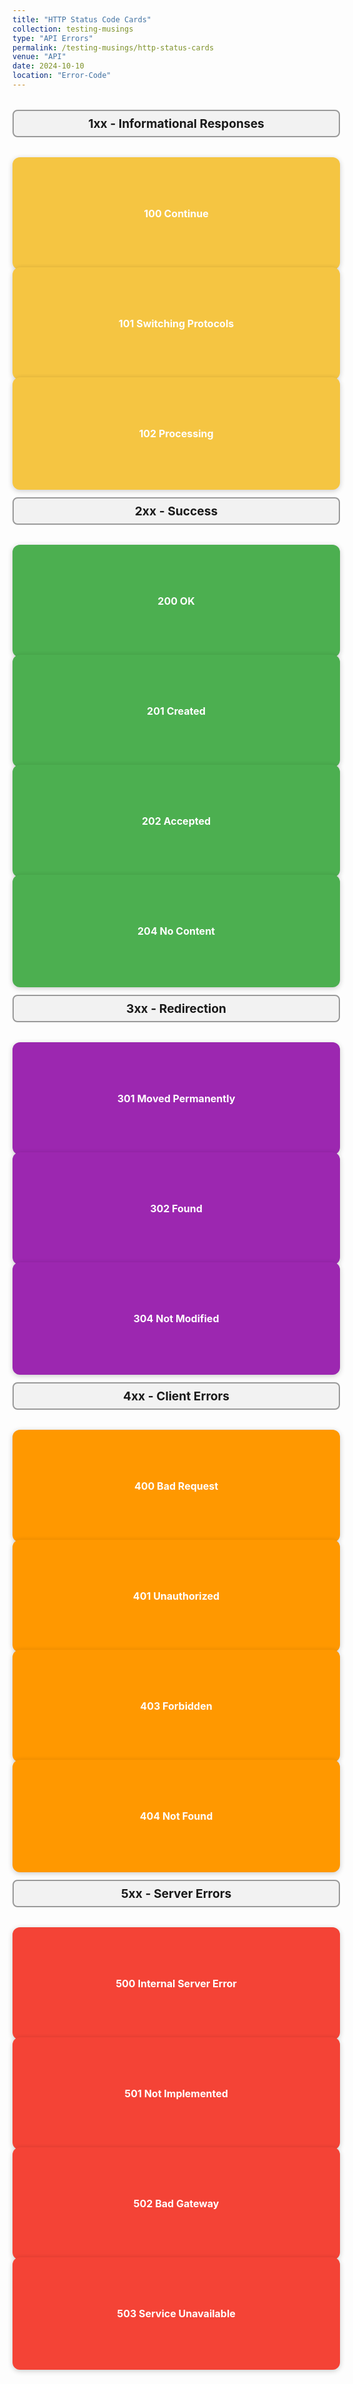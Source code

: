 ```yaml
---
title: "HTTP Status Code Cards"
collection: testing-musings
type: "API Errors"
permalink: /testing-musings/http-status-cards
venue: "API"
date: 2024-10-10
location: "Error-Code"
---
```


<!-- HTTP Status Code Cards - Color Coded Flip Cards -->
<style>
  .http-cards-container {
    display: grid;
    grid-template-columns: repeat(auto-fill, minmax(250px, 1fr));
    gap: 16px;
    margin: 2rem 0;
  }
  .http-flip-card {
    perspective: 1000px;
  }
  .http-flip-inner {
    position: relative;
    width: 100%;
    height: 160px;
    text-align: center;
    transition: transform 0.6s;
    transform-style: preserve-3d;
  }
  .http-flip-card:hover .http-flip-inner {
    transform: rotateY(180deg);
  }
  .http-card-front, .http-card-back {
    position: absolute;
    width: 100%;
    height: 100%;
    backface-visibility: hidden;
    border-radius: 12px;
    color: white;
    display: flex;
    align-items: center;
    justify-content: center;
    flex-direction: column;
    padding: 10px;
    font-size: 1rem;
    font-weight: bold;
    box-shadow: 0 2px 8px rgba(0,0,0,0.2);
  }
  .http-card-front {
    z-index: 2;
  }
  .http-card-back {
    transform: rotateY(180deg);
    font-weight: normal;
  }
  .border-title {
    width: 100%;
    text-align: center;
    font-weight: bold;
    font-size: 1.2rem;
    padding: 0.5rem;
    border: 2px solid #999;
    border-radius: 8px;
    margin: 2rem 0 1rem;
    background: #f2f2f2;
  }
  .yellow { background-color: #f5c542; }
  .green { background-color: #4CAF50; }
  .purple { background-color: #9c27b0; }
  .orange { background-color: #FF9800; }
  .red { background-color: #f44336; }
</style>

<div class="border-title">1xx - Informational Responses</div>
<div class="http-cards-container">
  <div class="http-flip-card"><div class="http-flip-inner">
    <div class="http-card-front yellow">100 Continue</div>
    <div class="http-card-back yellow">Server has received the request headers. Client can proceed with request body.</div>
  </div></div>

  <div class="http-flip-card"><div class="http-flip-inner">
    <div class="http-card-front yellow">101 Switching Protocols</div>
    <div class="http-card-back yellow">Client requested protocol switch. Server agrees and is switching.</div>
  </div></div>

  <div class="http-flip-card"><div class="http-flip-inner">
    <div class="http-card-front yellow">102 Processing</div>
    <div class="http-card-back yellow">Server has received and is processing the request, but no response yet.</div>
  </div></div>
</div>

<div class="border-title">2xx - Success</div>
<div class="http-cards-container">
  <div class="http-flip-card"><div class="http-flip-inner">
    <div class="http-card-front green">200 OK</div>
    <div class="http-card-back green">The request succeeded and the server responded with the requested data.</div>
  </div></div>

  <div class="http-flip-card"><div class="http-flip-inner">
    <div class="http-card-front green">201 Created</div>
    <div class="http-card-back green">A new resource has been created successfully.</div>
  </div></div>

  <div class="http-flip-card"><div class="http-flip-inner">
    <div class="http-card-front green">202 Accepted</div>
    <div class="http-card-back green">Request accepted but not completed yet. It may be processed later.</div>
  </div></div>

  <div class="http-flip-card"><div class="http-flip-inner">
    <div class="http-card-front green">204 No Content</div>
    <div class="http-card-back green">Request processed successfully but no content is returned.</div>
  </div></div>
</div>

<div class="border-title">3xx - Redirection</div>
<div class="http-cards-container">
  <div class="http-flip-card"><div class="http-flip-inner">
    <div class="http-card-front purple">301 Moved Permanently</div>
    <div class="http-card-back purple">Resource has been permanently moved to a new URL.</div>
  </div></div>

  <div class="http-flip-card"><div class="http-flip-inner">
    <div class="http-card-front purple">302 Found</div>
    <div class="http-card-back purple">Resource temporarily located at a different URL.</div>
  </div></div>

  <div class="http-flip-card"><div class="http-flip-inner">
    <div class="http-card-front purple">304 Not Modified</div>
    <div class="http-card-back purple">The resource hasn't changed since the last request.</div>
  </div></div>
</div>

<div class="border-title">4xx - Client Errors</div>
<div class="http-cards-container">
  <div class="http-flip-card"><div class="http-flip-inner">
    <div class="http-card-front orange">400 Bad Request</div>
    <div class="http-card-back orange">The request is invalid or malformed.</div>
  </div></div>

  <div class="http-flip-card"><div class="http-flip-inner">
    <div class="http-card-front orange">401 Unauthorized</div>
    <div class="http-card-back orange">Authentication is required and has failed or is missing.</div>
  </div></div>

  <div class="http-flip-card"><div class="http-flip-inner">
    <div class="http-card-front orange">403 Forbidden</div>
    <div class="http-card-back orange">Client does not have permission to access the resource.</div>
  </div></div>

  <div class="http-flip-card"><div class="http-flip-inner">
    <div class="http-card-front orange">404 Not Found</div>
    <div class="http-card-back orange">Requested resource could not be found on the server.</div>
  </div></div>
</div>

<div class="border-title">5xx - Server Errors</div>
<div class="http-cards-container">
  <div class="http-flip-card"><div class="http-flip-inner">
    <div class="http-card-front red">500 Internal Server Error</div>
    <div class="http-card-back red">Server encountered an unexpected issue while processing the request.</div>
  </div></div>

  <div class="http-flip-card"><div class="http-flip-inner">
    <div class="http-card-front red">501 Not Implemented</div>
    <div class="http-card-back red">Server doesn't support the requested functionality.</div>
  </div></div>

  <div class="http-flip-card"><div class="http-flip-inner">
    <div class="http-card-front red">502 Bad Gateway</div>
    <div class="http-card-back red">Received an invalid response from an upstream server.</div>
  </div></div>

  <div class="http-flip-card"><div class="http-flip-inner">
    <div class="http-card-front red">503 Service Unavailable</div>
    <div class="http-card-back red">Server is currently overloaded or down for maintenance.</div>
  </div></div>
</div>

